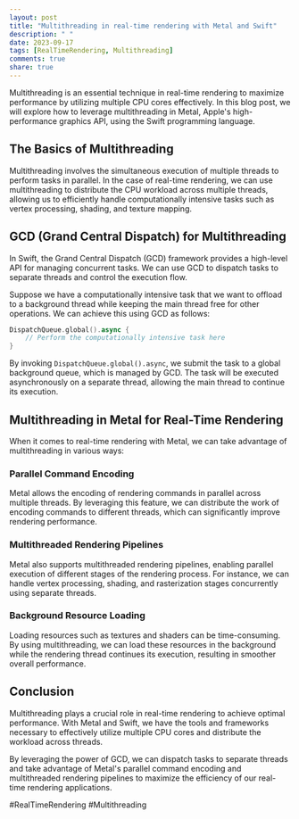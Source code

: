 ```yaml
---
layout: post
title: "Multithreading in real-time rendering with Metal and Swift"
description: " "
date: 2023-09-17
tags: [RealTimeRendering, Multithreading]
comments: true
share: true
---
```


Multithreading is an essential technique in real-time rendering to maximize performance by utilizing multiple CPU cores effectively. In this blog post, we will explore how to leverage multithreading in Metal, Apple's high-performance graphics API, using the Swift programming language.

## The Basics of Multithreading

Multithreading involves the simultaneous execution of multiple threads to perform tasks in parallel. In the case of real-time rendering, we can use multithreading to distribute the CPU workload across multiple threads, allowing us to efficiently handle computationally intensive tasks such as vertex processing, shading, and texture mapping.

## GCD (Grand Central Dispatch) for Multithreading

In Swift, the Grand Central Dispatch (GCD) framework provides a high-level API for managing concurrent tasks. We can use GCD to dispatch tasks to separate threads and control the execution flow.

Suppose we have a computationally intensive task that we want to offload to a background thread while keeping the main thread free for other operations. We can achieve this using GCD as follows:

```swift
DispatchQueue.global().async {
    // Perform the computationally intensive task here
}
```

By invoking `DispatchQueue.global().async`, we submit the task to a global background queue, which is managed by GCD. The task will be executed asynchronously on a separate thread, allowing the main thread to continue its execution.

## Multithreading in Metal for Real-Time Rendering

When it comes to real-time rendering with Metal, we can take advantage of multithreading in various ways:

### Parallel Command Encoding

Metal allows the encoding of rendering commands in parallel across multiple threads. By leveraging this feature, we can distribute the work of encoding commands to different threads, which can significantly improve rendering performance.

### Multithreaded Rendering Pipelines

Metal also supports multithreaded rendering pipelines, enabling parallel execution of different stages of the rendering process. For instance, we can handle vertex processing, shading, and rasterization stages concurrently using separate threads.

### Background Resource Loading

Loading resources such as textures and shaders can be time-consuming. By using multithreading, we can load these resources in the background while the rendering thread continues its execution, resulting in smoother overall performance.

## Conclusion

Multithreading plays a crucial role in real-time rendering to achieve optimal performance. With Metal and Swift, we have the tools and frameworks necessary to effectively utilize multiple CPU cores and distribute the workload across threads.

By leveraging the power of GCD, we can dispatch tasks to separate threads and take advantage of Metal's parallel command encoding and multithreaded rendering pipelines to maximize the efficiency of our real-time rendering applications.

#RealTimeRendering #Multithreading